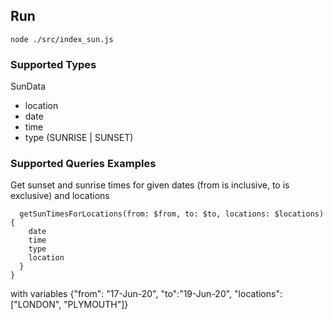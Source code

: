 ## Run

`node ./src/index_sun.js`

### Supported Types

SunData

- location
- date
- time
- type (SUNRISE | SUNSET)

### Supported Queries Examples

Get sunset and sunrise times for given dates (from is inclusive, to is exclusive) and locations

```query getSunTimes($from: String!,$to:String!, $locations:[String!]! ){
  getSunTimesForLocations(from: $from, to: $to, locations: $locations){
    date
    time
    type
    location
  }
}
```

with variables
{"from": "17-Jun-20", "to":"19-Jun-20", "locations": ["LONDON", "PLYMOUTH"]}
